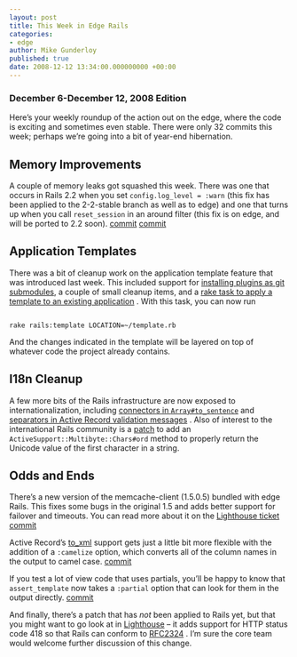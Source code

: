 ```yaml
---
layout: post
title: This Week in Edge Rails
categories:
- edge
author: Mike Gunderloy
published: true
date: 2008-12-12 13:34:00.000000000 +00:00
---
```

<h3>December 6-December 12, 2008 Edition</h3>
<p>Here&#8217;s your weekly roundup of the action out on the edge, where the code is exciting and sometimes even stable. There were only 32 commits this week; perhaps we&#8217;re going into a bit of year-end hibernation.</p>
<h2>Memory Improvements</h2>
<p>A couple of memory leaks got squashed this week. There was one that occurs in Rails 2.2 when you set <code>config.log_level = :warn</code> (this fix has been applied to the 2-2-stable branch as well as to edge) and one that turns up when you call <code>reset_session</code> in an around filter (this fix is on edge, and will be ported to 2.2 soon). <a href="http://github.com/rails/rails/commit/9f69ff12d44c4d1e475fd6efede120ccedba3b3e">commit</a> <a href="http://github.com/rails/rails/commit/5ede4ce188d29aef94af78f27d89169ac4ee54cd">commit</a></p>
<h2>Application Templates</h2>
<p>There was a bit of cleanup work on the application template feature that was introduced last week. This included support for <a href="http://github.com/rails/rails/commit/9eca588bdfbb41f6b48477025d1cd8eea4a38296">installing plugins as git submodules</a>, a couple of small cleanup items, and a <a href="http://github.com/rails/rails/commit/f7f113610e7cdca8ef03e206f2cbeb8400cdfefa">rake task to apply a template to an existing application</a> . With this task, you can now run</p>
<pre><code>
rake rails:template LOCATION=~/template.rb
</code></pre>
<p>And the changes indicated in the template will be layered on top of whatever code the project already contains.</p>
<h2>I18n Cleanup</h2>
<p>A few more bits of the Rails infrastructure are now exposed to internationalization, including <a href="http://github.com/rails/rails/commit/273c770011ab43d4b523caacb808bce070922d77">connectors in <code>Array#to_sentence</code></a> and <a href="http://github.com/rails/rails/commit/c3b87dd4c99ba47d316bd03f99b5e23af1fe0ed8">separators in Active Record validation messages</a> . Also of interest to the international Rails community is a <a href="http://github.com/rails/rails/commit/4e60eebae05aeec65e4894e3901c9d61c9b32910">patch</a> to add an <code>ActiveSupport::Multibyte::Chars#ord</code> method to properly return the Unicode value of the first character in a string.</p>
<h2>Odds and Ends</h2>
<p>There&#8217;s a new version of the memcache-client (1.5.0.5) bundled with edge Rails. This fixes some bugs in the original 1.5 and adds better support for failover and timeouts. You can read more about it on the <a href="http://rails.lighthouseapp.com/projects/8994/tickets/1535">Lighthouse ticket</a> <a href="http://github.com/rails/rails/commit/e54f17920fddebdfa241a5d9253ad5810972af87">commit</a></p>
<p>Active Record&#8217;s <a href="http://afreshcup.com/2008/11/05/customizing-to_xml-and-to_json-in-rails/">to_xml</a> support gets just a little bit more flexible with the addition of a <code>:camelize</code> option, which converts all of the column names in the output to camel case. <a href="http://github.com/rails/rails/commit/aa5cdb0d47fb5484bfdde8244df7efeb2175bf3a">commit</a></p>
<p>If you test a lot of view code that uses partials, you&#8217;ll be happy to know that <code>assert_template</code> now takes a <code>:partial</code> option that can look for them in the output directly. <a href="http://github.com/rails/rails/commit/49306ccacf01e36d444771d42321965616e226f0">commit</a></p>
<p>And finally, there&#8217;s a patch that has <em>not</em> been applied to Rails yet, but that you might want to go look at in <a href="http://rails.lighthouseapp.com/projects/8994/tickets/1556">Lighthouse</a> &#8211; it adds support for <span class="caps">HTTP</span> status code 418 so that Rails can conform to <a href="http://tools.ietf.org/html/rfc2324">RFC2324</a> . I&#8217;m sure the core team would welcome further discussion of this change.</p>
